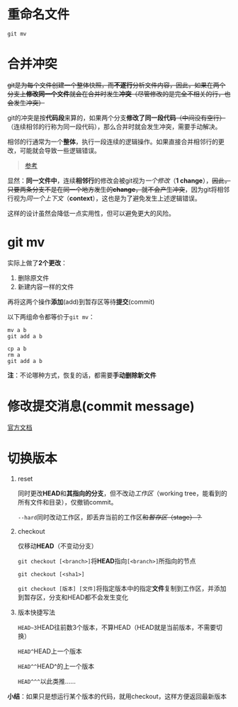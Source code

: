 # 重命名文件

`git mv`

# 合并冲突

~~git是为每个文件创建一个整体快照，而**不逐行**分析文件内容，因此，如果在两个分支上**修改同一个文件**就会在合并时发生**冲突**（尽管修改的是完全不相关的行，也会发生冲突）~~

git的冲突是按**代码段**来算的，如果两个分支**修改了同一段代码**~~（中间没有空行）~~（连续相邻的行称为同一段代码），那么合并时就会发生冲突，需要手动解决。

相邻的行通常为一个**整体**，执行一段连续的逻辑操作。如果直接合并相邻行的更改，可能就会导致一些逻辑错误。

> [参考](https://softwareengineering.stackexchange.com/questions/194788/why-doesnt-git-merge-adjacent-lines-without-conflict/378258#378258)

显然：**同一文件中**，连续**相邻行**的修改会被git视为*一个修改*（**1 change**），~~因此，只要两条分支不是在同一个地方发生的**change**，就不会产生冲突~~，因为git将相邻行视为*同一个上下文*（**context**），这也是为了避免发生上述逻辑错误。

这样的设计虽然会降低一点实用性，但可以避免更大的风险。

# git mv

实际上做了**2个更改**：

1. 删除原文件
2. 新建内容一样的文件

再将这两个操作**添加**(add)到暂存区等待**提交**(commit)

以下两组命令都等价于`git mv`：

```shell
mv a b
git add a b
```

```shell
cp a b
rm a
git add a b
```

**注**：不论哪种方式，恢复的话，都需要**手动删除新文件**

# 修改提交消息(commit message)

[官方文档](https://docs.github.com/cn/github/committing-changes-to-your-project/changing-a-commit-message)

# 切换版本

1. reset

   同时更改**HEAD**和**其指向的分支**，但不改动*工作区*（working tree，能看到的所有文件和目录），仅撤销commit。

   `--hard`同时改动工作区，即丢弃当前的工作区~~和*暂存区*（stage）？~~

2. checkout

   仅移动**HEAD**（不变动分支）

   `git checkout [<branch>]`将**HEAD**指向`[<branch>]`所指向的节点

   `git checkout [<sha1>]`

   `git checkout [版本] [文件]`将指定版本中的指定**文件**复制到工作区，并添加到暂存区，分支和HEAD都不会发生变化

3. 版本快捷写法

   `HEAD~3`HEAD往前数3个版本，不算HEAD（HEAD就是当前版本，不需要切换）

   `HEAD^`HEAD上一个版本

   `HEAD^^`HEAD^的上一个版本

   `HEAD^^^`以此类推……

**小结**：如果只是想运行某个版本的代码，就用checkout，这样方便返回最新版本

